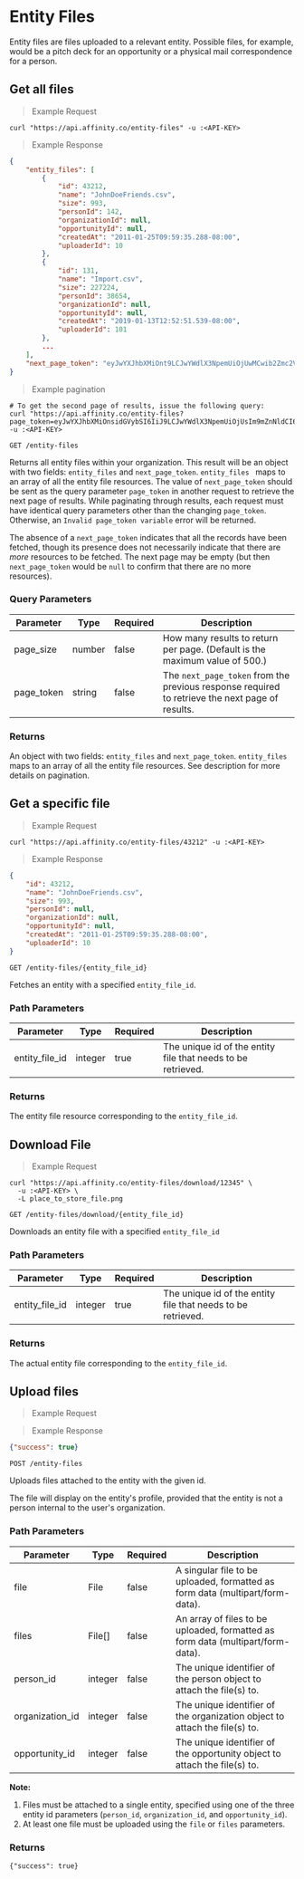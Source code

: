 # Entity Files

Entity files are files uploaded to a relevant entity. Possible files, for example, would be a pitch deck for an opportunity or a physical mail correspondence for a person.

## Get all files

> Example Request

```shell
curl "https://api.affinity.co/entity-files" -u :<API-KEY>
```

> Example Response

```json
{
    "entity_files": [
        {
            "id": 43212,
            "name": "JohnDoeFriends.csv",
            "size": 993,
            "personId": 142,
            "organizationId": null,
            "opportunityId": null,
            "createdAt": "2011-01-25T09:59:35.288-08:00",
            "uploaderId": 10
        },
        {
            "id": 131,
            "name": "Import.csv",
            "size": 227224,
            "personId": 38654,
            "organizationId": null,
            "opportunityId": null,
            "createdAt": "2019-01-13T12:52:51.539-08:00",
            "uploaderId": 101
        },
        ...
    ],
    "next_page_token": "eyJwYXJhbXMiOnt9LCJwYWdlX3NpemUiOjUwMCwib2Zmc2V0Ijo1MDB9",
}
```

> Example pagination

```shell
# To get the second page of results, issue the following query:
curl "https://api.affinity.co/entity-files?page_token=eyJwYXJhbXMiOnsidGVybSI6IiJ9LCJwYWdlX3NpemUiOjUsIm9mZnNldCI6MTB9" -u :<API-KEY>
```

`GET /entity-files`

Returns all entity files within your organization. This result will be
an object with two fields: `entity_files` and `next_page_token`. `entity_files ` maps to an
array of all the entity file resources. The value of `next_page_token` should be sent as the
query parameter `page_token` in another request to retrieve the next page of results. While
paginating through results, each request must have identical query parameters other than the
changing `page_token`. Otherwise, an `Invalid page_token variable` error will be returned.

The absence of a `next_page_token` indicates that all the records have been fetched,
though its presence does not necessarily indicate that there are _more_ resources to be
fetched. The next page may be empty (but then `next_page_token` would be `null` to
confirm that there are no more resources).


### Query Parameters

Parameter | Type | Required | Description
--------- | ------- | ---------- | -----------
page_size | number | false | How many results to return per page. (Default is the maximum value of 500.)
page_token | string | false | The `next_page_token` from the previous response required to retrieve the next page of results.

### Returns
An object with two fields: `entity_files` and `next_page_token`. `entity_files ` maps to an
array of all the entity file resources. See description for more details on pagination.

## Get a specific file

> Example Request

```shell
curl "https://api.affinity.co/entity-files/43212" -u :<API-KEY>
```

> Example Response

```json
{
    "id": 43212,
    "name": "JohnDoeFriends.csv",
    "size": 993,
    "personId": null,
    "organizationId": null,
    "opportunityId": null,
    "createdAt": "2011-01-25T09:59:35.288-08:00",
    "uploaderId": 10
}
```

`GET /entity-files/{entity_file_id}`

Fetches an entity with a specified `entity_file_id`.

### Path Parameters

Parameter | Type | Required | Description
--------- | ------- | ---------- | -----------
entity_file_id | integer | true | The unique id of the entity file that needs to be retrieved.

### Returns
The entity file resource corresponding to the `entity_file_id`.

## Download File

> Example Request

```shell
curl "https://api.affinity.co/entity-files/download/12345" \
  -u :<API-KEY> \
  -L place_to_store_file.png
```

`GET /entity-files/download/{entity_file_id}`

Downloads an entity file with a specified `entity_file_id`

### Path Parameters

Parameter | Type | Required | Description
--------- | ------- | ---------- | -----------
entity_file_id | integer | true | The unique id of the entity file that needs to be retrieved.

### Returns
The actual entity file corresponding to the `entity_file_id`.

## Upload files

> Example Request


> Example Response

```json
{"success": true}
```

`POST /entity-files`

Uploads files attached to the entity with the given id.

The file will display on the entity's profile, provided that the entity is not a person internal to the user's organization.

### Path Parameters

Parameter | Type | Required | Description
--------- | ------- | ---------- | -----------
file | File | false | A singular file to be uploaded, formatted as form data (multipart/form-data).
files | File[] | false | An array of files to be uploaded, formatted as form data (multipart/form-data).
person_id | integer | false | The unique identifier of the person object to attach the file(s) to.
organization_id | integer | false | The unique identifier of the organization object to attach the file(s) to.
opportunity_id | integer | false | The unique identifier of the opportunity object to attach the file(s) to.

**Note:**

1. Files must be attached to a single entity, specified using one of the three entity id parameters (`person_id`, `organization_id`, and `opportunity_id`).
2. At least one file must be uploaded using the `file` or `files` parameters.

### Returns
`{"success": true}`
